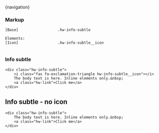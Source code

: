 {navigation}



### Markup
```code
[Base]                  .hw-info-subtle

Elements:
[Icon]                  .hw-info-subtle__icon


```

### Info subtle

```html|plain,light
<div class="hw-info-subtle">
    <i class="fas fa-exclamation-triangle hw-info-subtle__icon"></i>
    The body text is here. Inline elements only.&nbsp;
    <a class="hw-link">Click me</a>
</div>
```

## Info subtle - no icon

```html|plain,light
<div class="hw-info-subtle">
    The body text is here. Inline elements only.&nbsp;
    <a class="hw-link">Click me</a>
</div>
```


